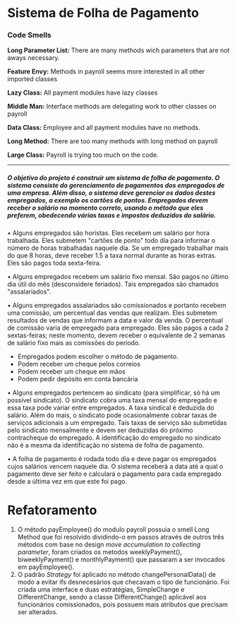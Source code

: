 # Sistema de Folha de Pagamento

### Code Smells

**Long Parameter List:** There are many methods wich parameters that are not aways necessary.

**Feature Envy:** Methods in payroll seems more interested in all other imported classes

**Lazy Class:** All payment modules have lazy classes

**Middle Man:** Interface methods are delegating work to other classes on payroll

**Data Class:** Employee and all payment modules have no methods.

**Long Method:** There are too many methods with long method on payroll

**Large Class:** Payroll is trying too much on the code.

------------

##### O objetivo do projeto é construir um sistema de folha de pagamento. O sistema consiste do gerenciamento de pagamentos dos empregados de uma empresa. Além disso, o sistema deve gerenciar os dados destes empregados, a exemplo os cartões de pontos. Empregados devem receber o salário no momento correto, usando o método que eles preferem, obedecendo várias taxas e impostos deduzidos do salário.
• Alguns empregados são horistas. Eles recebem um salário por hora trabalhada. Eles submetem "cartões de ponto" todo dia para informar o número de horas trabalhadas naquele dia. Se um empregado trabalhar mais do que 8 horas, deve receber 1.5 a taxa normal durante as horas extras. Eles são pagos toda sexta-feira.

• Alguns empregados recebem um salário fixo mensal. São pagos no último dia útil do mês (desconsidere feriados). Tais empregados são chamados "assalariados".

• Alguns empregados assalariados são comissionados e portanto recebem uma comissão, um percentual das vendas que realizam. Eles submetem resultados de vendas que informam a data e valor da venda. O percentual de comissão varia de empregado para empregado. Eles são pagos a cada 2 sextas-feiras; neste momento, devem receber o equivalente de 2 semanas de salário fixo mais as comissões do período.
- Empregados podem escolher o método de pagamento.
- Podem receber um cheque pelos correios
- Podem receber um cheque em mãos
- Podem pedir depósito em conta bancária

• Alguns empregados pertencem ao sindicato (para simplificar, só há um possível sindicato). O sindicato cobra uma taxa mensal do empregado e essa taxa pode variar entre empregados. A taxa sindical é deduzida do salário. Além do mais, o sindicato pode ocasionalmente cobrar taxas de serviços adicionais a um empregado. Tais taxas de serviço são submetidas pelo sindicato mensalmente e devem ser deduzidas do próximo contracheque do empregado. A identificação do empregado no sindicato não é a mesma da identificação no sistema de folha de pagamento.

• A folha de pagamento é rodada todo dia e deve pagar os empregados cujos salários vencem naquele dia. O sistema receberá a data até a qual o pagamento deve ser feito e calculará o pagamento para cada empregado desde a última vez em que este foi pago.

# Refatoramento
1. O método payEmployee() do modulo payroll possuia o smell Long Method que foi resolvido dividindo-o em passos através de outros três métodos com base no design *move accumulation to collecting parameter*, foram criados os metodos weeklyPayment(), biweeklyPayment() e monthlyPayment() que passaram a ser invocados em payEmployee().
2. O padrão *Strategy* foi aplicado no método changePersonalData() de modo a evitar ifs desnecesários que checavam o tipo de funcionário. Foi criada uma interface e duas estratégias,  SimpleChange e DifferentChange, sendo a classe DifferentChange() aplicável aos funcionários comissionados, pois possuem mais atributos que precisam ser alterados.
